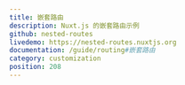 ```yaml
---
title: 嵌套路由
description: Nuxt.js 的嵌套路由示例
github: nested-routes
livedemo: https://nested-routes.nuxtjs.org
documentation: /guide/routing#嵌套路由
category: customization
position: 208
---
```

